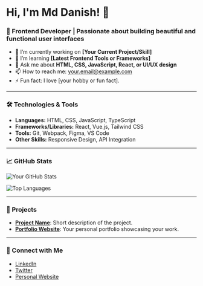 # Hi, I'm Md Danish! 👋

### 🚀 Frontend Developer | Passionate about building beautiful and functional user interfaces

- 🔭 I’m currently working on **[Your Current Project/Skill]**
- 🌱 I’m learning **[Latest Frontend Tools or Frameworks]**
- 💬 Ask me about **HTML, CSS, JavaScript, React, or UI/UX design**
- 📫 How to reach me: [your.email@example.com](mailto:your.email@example.com)
- ⚡ Fun fact: I love [your hobby or fun fact].

---

### 🛠️ Technologies & Tools
- **Languages:** HTML, CSS, JavaScript, TypeScript
- **Frameworks/Libraries:** React, Vue.js, Tailwind CSS
- **Tools:** Git, Webpack, Figma, VS Code
- **Other Skills:** Responsive Design, API Integration

---

### 📈 GitHub Stats
![Your GitHub Stats](https://github-readme-stats.vercel.app/api?username=yourusername&show_icons=true&theme=radical)

![Top Languages](https://github-readme-stats.vercel.app/api/top-langs/?username=yourusername&layout=compact&theme=radical)

---

### 📂 Projects
- [**Project Name**](https://github.com/yourusername/project-repo): Short description of the project.
- [**Portfolio Website**](https://your-portfolio-link.com): Your personal portfolio showcasing your work.

---

### 🔗 Connect with Me
- [LinkedIn](https://linkedin.com/in/yourusername)
- [Twitter](https://twitter.com/yourusername)
- [Personal Website](https://your-website-link.com)

